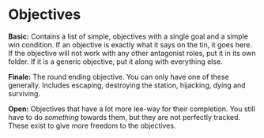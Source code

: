 
# Objectives

**Basic:** Contains a list of simple, objectives with a single goal and a simple win condition.
If an objective is exactly what it says on the tin, it goes here. If the objective will not work
with any other antagonist roles, put it in its own folder. If it is a generic objective, put it
along with everything else.

**Finale:** The round ending objective. You can only have one of these generally. Includes escaping,
destroying the station, hijacking, dying and surviving.

**Open:** Objectives that have a lot more lee-way for their completion. You still have to do *something*
towards them, but they are not perfectly tracked. These exist to give more freedom to the objectives.
